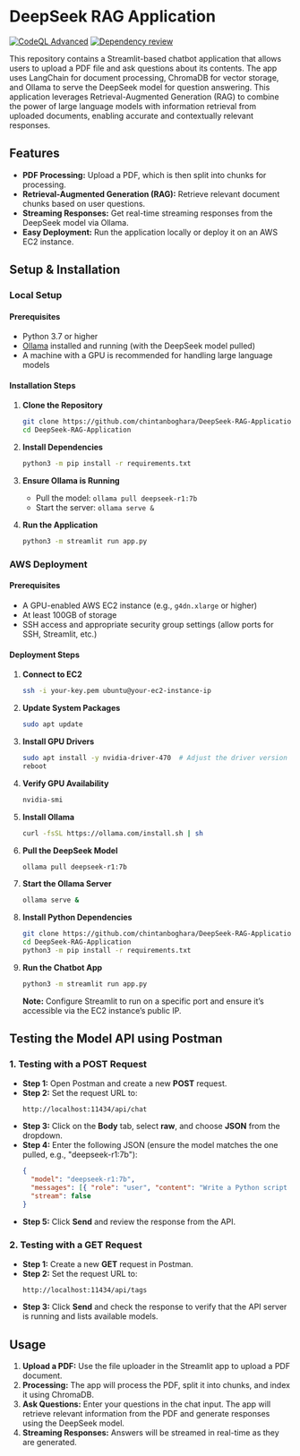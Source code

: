 # DeepSeek RAG Application

[![CodeQL Advanced](https://github.com/chintanboghara/DeepSeek-RAG-Application/actions/workflows/codeql.yml/badge.svg?branch=main)](https://github.com/chintanboghara/DeepSeek-RAG-Application/actions/workflows/codeql.yml)
[![Dependency review](https://github.com/chintanboghara/DeepSeek-RAG-Application/actions/workflows/dependency-review.yml/badge.svg)](https://github.com/chintanboghara/DeepSeek-RAG-Application/actions/workflows/dependency-review.yml)

This repository contains a Streamlit-based chatbot application that allows users to upload a PDF file and ask questions about its contents. The app uses LangChain for document processing, ChromaDB for vector storage, and Ollama to serve the DeepSeek model for question answering. This application leverages Retrieval-Augmented Generation (RAG) to combine the power of large language models with information retrieval from uploaded documents, enabling accurate and contextually relevant responses.

## Features

- **PDF Processing:** Upload a PDF, which is then split into chunks for processing.
- **Retrieval-Augmented Generation (RAG):** Retrieve relevant document chunks based on user questions.
- **Streaming Responses:** Get real-time streaming responses from the DeepSeek model via Ollama.
- **Easy Deployment:** Run the application locally or deploy it on an AWS EC2 instance.

## Setup & Installation

### Local Setup

#### Prerequisites

- Python 3.7 or higher
- [Ollama](https://ollama.com/) installed and running (with the DeepSeek model pulled)
- A machine with a GPU is recommended for handling large language models

#### Installation Steps

1. **Clone the Repository**

   ```bash
   git clone https://github.com/chintanboghara/DeepSeek-RAG-Application.git
   cd DeepSeek-RAG-Application
   ```

2. **Install Dependencies**

   ```bash
   python3 -m pip install -r requirements.txt
   ```

3. **Ensure Ollama is Running**

   - Pull the model: `ollama pull deepseek-r1:7b`
   - Start the server: `ollama serve &`

4. **Run the Application**

   ```bash
   python3 -m streamlit run app.py
   ```

### AWS Deployment

#### Prerequisites

- A GPU-enabled AWS EC2 instance (e.g., `g4dn.xlarge` or higher)
- At least 100GB of storage
- SSH access and appropriate security group settings (allow ports for SSH, Streamlit, etc.)

#### Deployment Steps

1. **Connect to EC2**

   ```bash
   ssh -i your-key.pem ubuntu@your-ec2-instance-ip
   ```

2. **Update System Packages**

   ```bash
   sudo apt update
   ```

3. **Install GPU Drivers**

   ```bash
   sudo apt install -y nvidia-driver-470  # Adjust the driver version as needed
   reboot
   ```

4. **Verify GPU Availability**

   ```bash
   nvidia-smi
   ```

5. **Install Ollama**

   ```bash
   curl -fsSL https://ollama.com/install.sh | sh
   ```

6. **Pull the DeepSeek Model**

   ```bash
   ollama pull deepseek-r1:7b
   ```

7. **Start the Ollama Server**

   ```bash
   ollama serve &
   ```

8. **Install Python Dependencies**

   ```bash
   git clone https://github.com/chintanboghara/DeepSeek-RAG-Application.git
   cd DeepSeek-RAG-Application
   python3 -m pip install -r requirements.txt
   ```

9. **Run the Chatbot App**

   ```bash
   python3 -m streamlit run app.py
   ```

   **Note:** Configure Streamlit to run on a specific port and ensure it’s accessible via the EC2 instance’s public IP.

## Testing the Model API using Postman

### 1. Testing with a POST Request

- **Step 1:** Open Postman and create a new **POST** request.
- **Step 2:** Set the request URL to:
  ```
  http://localhost:11434/api/chat
  ```
- **Step 3:** Click on the **Body** tab, select **raw**, and choose **JSON** from the dropdown.
- **Step 4:** Enter the following JSON (ensure the model matches the one pulled, e.g., "deepseek-r1:7b"):
  ```json
  {
    "model": "deepseek-r1:7b",
    "messages": [{ "role": "user", "content": "Write a Python script for hello world" }],
    "stream": false
  }
  ```
- **Step 5:** Click **Send** and review the response from the API.

### 2. Testing with a GET Request

- **Step 1:** Create a new **GET** request in Postman.
- **Step 2:** Set the request URL to:
  ```
  http://localhost:11434/api/tags
  ```
- **Step 3:** Click **Send** and check the response to verify that the API server is running and lists available models.

## Usage

1. **Upload a PDF:** Use the file uploader in the Streamlit app to upload a PDF document.
2. **Processing:** The app will process the PDF, split it into chunks, and index it using ChromaDB.
3. **Ask Questions:** Enter your questions in the chat input. The app will retrieve relevant information from the PDF and generate responses using the DeepSeek model.
4. **Streaming Responses:** Answers will be streamed in real-time as they are generated.
